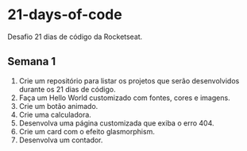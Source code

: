 # 21-days-of-code
Desafio 21 dias de código da Rocketseat.

## Semana 1
1. Crie um repositório para listar os projetos que serão desenvolvidos durante os 21 dias de código.
2. Faça um Hello World customizado com fontes, cores e imagens.
3. Crie um botão animado.
4. Crie uma calculadora.
5. Desenvolva uma página customizada que exiba o erro 404.
6. Crie um card com o efeito glasmorphism.
7. Desenvolva um contador.
